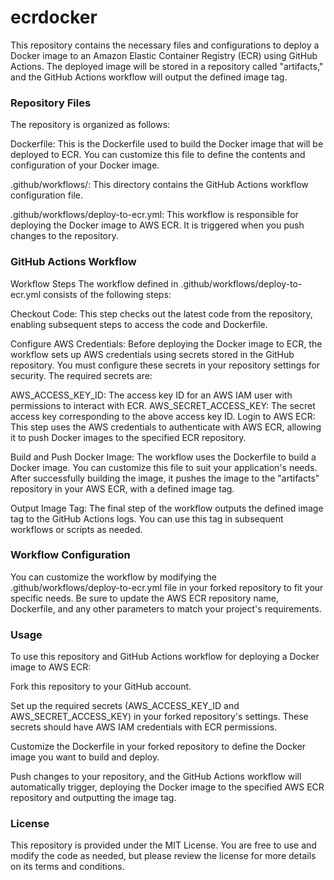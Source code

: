# ecrdocker
This repository contains the necessary files and configurations to deploy a Docker image to an Amazon Elastic Container Registry (ECR) using GitHub Actions. The deployed image will be stored in a repository called "artifacts," and the GitHub Actions workflow will output the defined image tag.

### Repository Files
The repository is organized as follows:

Dockerfile: This is the Dockerfile used to build the Docker image that will be deployed to ECR. You can customize this file to define the contents and configuration of your Docker image.

.github/workflows/: This directory contains the GitHub Actions workflow configuration file.

.github/workflows/deploy-to-ecr.yml: This workflow is responsible for deploying the Docker image to AWS ECR. It is triggered when you push changes to the repository.

### GitHub Actions Workflow
Workflow Steps
The workflow defined in .github/workflows/deploy-to-ecr.yml consists of the following steps:

Checkout Code: This step checks out the latest code from the repository, enabling subsequent steps to access the code and Dockerfile.

Configure AWS Credentials: Before deploying the Docker image to ECR, the workflow sets up AWS credentials using secrets stored in the GitHub repository. You must configure these secrets in your repository settings for security. The required secrets are:

AWS_ACCESS_KEY_ID: The access key ID for an AWS IAM user with permissions to interact with ECR.
AWS_SECRET_ACCESS_KEY: The secret access key corresponding to the above access key ID.
Login to AWS ECR: This step uses the AWS credentials to authenticate with AWS ECR, allowing it to push Docker images to the specified ECR repository.

Build and Push Docker Image: The workflow uses the Dockerfile to build a Docker image. You can customize this file to suit your application's needs. After successfully building the image, it pushes the image to the "artifacts" repository in your AWS ECR, with a defined image tag.

Output Image Tag: The final step of the workflow outputs the defined image tag to the GitHub Actions logs. You can use this tag in subsequent workflows or scripts as needed.

### Workflow Configuration
You can customize the workflow by modifying the .github/workflows/deploy-to-ecr.yml file in your forked repository to fit your specific needs. Be sure to update the AWS ECR repository name, Dockerfile, and any other parameters to match your project's requirements.

### Usage
To use this repository and GitHub Actions workflow for deploying a Docker image to AWS ECR:

Fork this repository to your GitHub account.

Set up the required secrets (AWS_ACCESS_KEY_ID and AWS_SECRET_ACCESS_KEY) in your forked repository's settings. 
These secrets should have AWS IAM credentials with ECR permissions.

Customize the Dockerfile in your forked repository to define the Docker image you want to build and deploy.

Push changes to your repository, and the GitHub Actions workflow will automatically trigger, deploying the Docker image to the specified AWS ECR repository and outputting the image tag.

### License
This repository is provided under the MIT License. You are free to use and modify the code as needed, but please review the license for more details on its terms and conditions.

